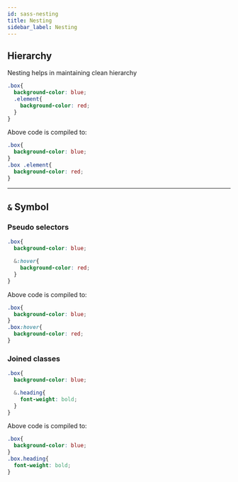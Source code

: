 ```yaml
---
id: sass-nesting
title: Nesting
sidebar_label: Nesting
---
```


## Hierarchy

Nesting helps in maintaining clean hierarchy

```scss
.box{
  background-color: blue;
  .element{
    background-color: red;
  }
}
```

Above code is compiled to:

```scss
.box{
  background-color: blue;
}
.box .element{
  background-color: red;
}
```
---

## `&` Symbol

### Pseudo selectors

```scss
.box{
  background-color: blue;

  &:hover{
    background-color: red;
  }
}
```

Above code is compiled to:

```scss
.box{
  background-color: blue;
}
.box:hover{
  background-color: red;
}
```

### Joined classes

```scss
.box{
  background-color: blue;

  &.heading{
    font-weight: bold;
  }
}
```

Above code is compiled to:

```scss
.box{
  background-color: blue;
}
.box.heading{
  font-weight: bold;
}
```

